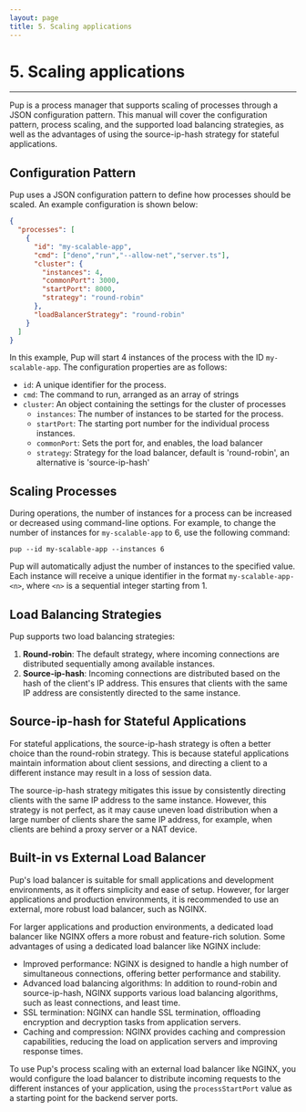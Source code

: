 ```yaml
---
layout: page
title: 5. Scaling applications
---
```


# 5. Scaling applications

***

Pup is a process manager that supports scaling of processes through a JSON configuration pattern. This manual will cover the configuration pattern, process scaling, and the supported load balancing strategies, as well as the advantages of using the source-ip-hash strategy for stateful applications.

## Configuration Pattern

Pup uses a JSON configuration pattern to define how processes should be scaled. An example configuration is shown below:

```json
{
  "processes": [
    {
      "id": "my-scalable-app",
      "cmd": ["deno","run","--allow-net","server.ts"],
      "cluster": {
        "instances": 4,
        "commonPort": 3000,
        "startPort": 8000,
        "strategy": "round-robin"
      },
      "loadBalancerStrategy": "round-robin"
    }
  ]
}
```

In this example, Pup will start 4 instances of the process with the ID `my-scalable-app`. The configuration properties are as follows:

- `id`: A unique identifier for the process.
- `cmd`: The command to run, arranged as an array of strings
- `cluster`: An object containing the settings for the cluster of processes
  - `instances`: The number of instances to be started for the process.
  - `startPort`: The starting port number for the individual process instances.
  - `commonPort`: Sets the port for, and enables, the load balancer
  - `strategy`: Strategy for the load balancer, default is 'round-robin', an alternative is 'source-ip-hash'

## Scaling Processes

During operations, the number of instances for a process can be increased or decreased using command-line options. For example, to change the number of instances for `my-scalable-app` to 6, use the following command:

    pup --id my-scalable-app --instances 6

Pup will automatically adjust the number of instances to the specified value. Each instance will receive a unique identifier in the format `my-scalable-app-<n>`, where `<n>` is a sequential integer starting from 1.

## Load Balancing Strategies

Pup supports two load balancing strategies:

1. **Round-robin**: The default strategy, where incoming connections are distributed sequentially among available instances.
2. **Source-ip-hash**: Incoming connections are distributed based on the hash of the client's IP address. This ensures that clients with the same IP address are consistently directed to the same instance.

## Source-ip-hash for Stateful Applications

For stateful applications, the source-ip-hash strategy is often a better choice than the round-robin strategy. This is because stateful applications maintain information about client sessions, and directing a client to a different instance may result in a loss of session data.

The source-ip-hash strategy mitigates this issue by consistently directing clients with the same IP address to the same instance. However, this strategy is not perfect, as it may cause uneven load distribution when a large number of clients share the same IP address, for example, when clients are behind a proxy server or a NAT device.

## Built-in vs External Load Balancer

Pup's load balancer is suitable for small applications and development environments, as it offers simplicity and ease of setup. However, for larger applications and production environments, it is recommended to use an external, more robust load balancer, such as NGINX.

For larger applications and production environments, a dedicated load balancer like NGINX offers a more robust and feature-rich solution. Some advantages of using a dedicated load balancer like NGINX include:

- Improved performance: NGINX is designed to handle a high number of simultaneous connections, offering better performance and stability.
- Advanced load balancing algorithms: In addition to round-robin and source-ip-hash, NGINX supports various load balancing algorithms, such as least connections, and least time.
- SSL termination: NGINX can handle SSL termination, offloading encryption and decryption tasks from application servers.
- Caching and compression: NGINX provides caching and compression capabilities, reducing the load on application servers and improving response times.

To use Pup's process scaling with an external load balancer like NGINX, you would configure the load balancer to distribute incoming requests to the different instances of your application, using the `processStartPort` value as a starting point for the backend server ports.
